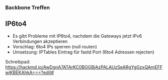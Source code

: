 ### Backbone Treffen

## IP6to4
* Es gibt Probleme mit IP6to4, nachdem die Gateways jetzt IPv6 Verbindungen akzeptieren
* Vorschlag: 6to4 IPs sperren (null routen)
* Umsetzung: IPTables Eintrag für fastd Port (6to4 Adressen rejecten)

Schreibpad: https://hackmd.io/AwDgnA7ATArKC0BGGBjAzPALAUzSeARgYgGzxQAmEFFwiKBEKAhkA===?edit#